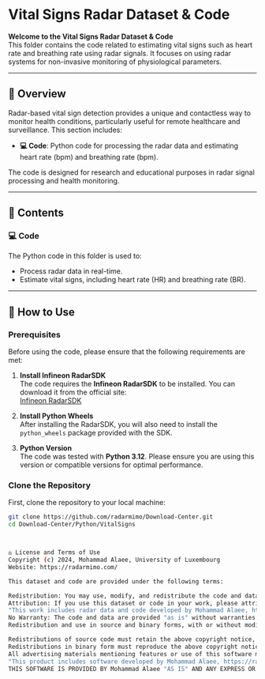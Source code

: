 # Vital Signs Radar Dataset & Code  
**Welcome to the Vital Signs Radar Dataset & Code**  
This folder contains the code related to estimating vital signs such as heart rate and breathing rate using radar signals. It focuses on using radar systems for non-invasive monitoring of physiological parameters.

---

## 🚀 Overview  
Radar-based vital sign detection provides a unique and contactless way to monitor health conditions, particularly useful for remote healthcare and surveillance. This section includes:

- **💻 Code**: Python code for processing the radar data and estimating heart rate (bpm) and breathing rate (bpm).

The code is designed for research and educational purposes in radar signal processing and health monitoring.

---

## 📂 Contents

### 💻 Code  
The Python code in this folder is used to:
- Process radar data in real-time.
- Estimate vital signs, including heart rate (HR) and breathing rate (BR).

---

## 🚀 How to Use

### Prerequisites  
Before using the code, please ensure that the following requirements are met:

1. **Install Infineon RadarSDK**  
   The code requires the **Infineon RadarSDK** to be installed. You can download it from the official site:  
   [Infineon RadarSDK](https://softwaretools.infineon.com/tools/com.ifx.tb.tool.ifxradarsdk)

2. **Install Python Wheels**  
   After installing the RadarSDK, you will also need to install the `python_wheels` package provided with the SDK.

3. **Python Version**  
   The code was tested with **Python 3.12**. Please ensure you are using this version or compatible versions for optimal performance.

### Clone the Repository
First, clone the repository to your local machine:
```bash
git clone https://github.com/radarmimo/Download-Center.git
cd Download-Center/Python/VitalSigns



⚖️ License and Terms of Use
Copyright (c) 2024, Mohammad Alaee, University of Luxembourg
Website: https://radarmimo.com/

This dataset and code are provided under the following terms:

Redistribution: You may use, modify, and redistribute the code and dataset as long as the copyright notice and conditions are retained.
Attribution: If you use this dataset or code in your work, please attribute it as follows:
"This work includes radar data and code developed by Mohammad Alaee, https://radarmimo.com/"
No Warranty: The code and data are provided "as is" without warranties of any kind.
Redistribution and use in source and binary forms, with or without modification, are permitted provided that the following conditions are met:

Redistributions of source code must retain the above copyright notice, this list of conditions, and the following disclaimer.
Redistributions in binary form must reproduce the above copyright notice, this list of conditions, and the following disclaimer in the documentation and/or other materials provided with the distribution.
All advertising materials mentioning features or use of this software must display the following acknowledgement:
"This product includes software developed by Mohammad Alaee, https://radarmimo.com/"
THIS SOFTWARE IS PROVIDED BY Mohammad Alaee "AS IS" AND ANY EXPRESS OR IMPLIED WARRANTIES, INCLUDING, BUT NOT LIMITED TO, THE IMPLIED WARRANTIES OF MERCHANTABILITY AND FITNESS FOR A PARTICULAR PURPOSE ARE DISCLAIMED. IN NO EVENT SHALL Mohammad Alaee BE LIABLE FOR ANY DIRECT, INDIRECT, INCIDENTAL, SPECIAL, EXEMPLARY, OR CONSEQUENTIAL DAMAGES (INCLUDING, BUT NOT LIMITED TO, PROCUREMENT OF SUBSTITUTE GOODS OR SERVICES; LOSS OF USE, DATA, OR PROFITS; OR BUSINESS INTERRUPTION) HOWEVER CAUSED AND ON ANY THEORY OF LIABILITY, WHETHER IN CONTRACT, STRICT LIABILITY, OR TORT (INCLUDING NEGLIGENCE OR OTHERWISE) ARISING IN ANY WAY OUT OF THE USE OF THIS SOFTWARE, EVEN IF ADVISED OF THE POSSIBILITY OF SUCH DAMAGE.



